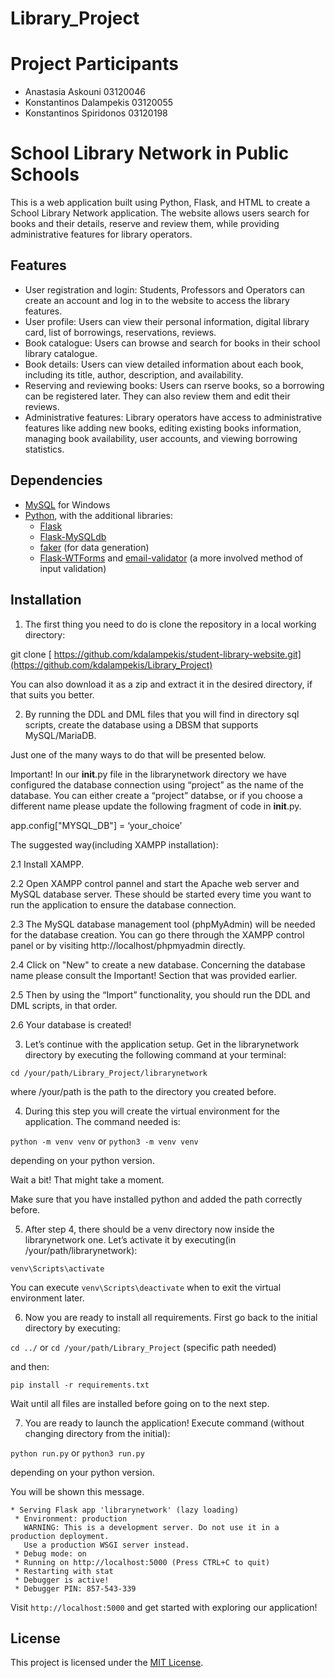 # Library_Project

# Project Participants
-	Anastasia Askouni 03120046
-	Konstantinos Dalampekis 03120055
-	Konstantinos Spiridonos 03120198

# School Library Network in Public Schools

This is a web application built using Python, Flask, and HTML to create a School Library Network application.
The website allows users search for books and their details, reserve and review them, while providing administrative features for library operators.

## Features

- User registration and login: Students, Professors and Operators can create an account and log in to the website to access the library features.
- User profile: Users can view their personal information, digital library card, list of borrowings, reservations, reviews.
- Book catalogue: Users can browse and search for books in their school library catalogue.
- Book details: Users can view detailed information about each book, including its title, author, description, and availability.
- Reserving and reviewing books: Users can rserve books, so a borrowing can be registered later. They can also review them and edit their reviews.
- Administrative features: Library operators have access to administrative features like adding new books, editing existing books information, managing book availability, user accounts, and viewing borrowing statistics.

## Dependencies

 - [MySQL](https://www.mysql.com/) for Windows
 - [Python](https://www.python.org/downloads/), with the additional libraries:
    - [Flask](https://flask.palletsprojects.com/en/2.0.x/)
    - [Flask-MySQLdb](https://flask-mysqldb.readthedocs.io/en/latest/)
    - [faker](https://faker.readthedocs.io/en/master/) (for data generation)
    - [Flask-WTForms](https://flask-wtf.readthedocs.io/en/1.0.x/) and [email-validator](https://pypi.org/project/email-validator/) (a more involved method of input validation)

## Installation

1. The first thing you need to do is clone the repository in a local working directory:

git clone [ https://github.com/kdalampekis/student-library-website.git](https://github.com/kdalampekis/Library_Project)

You can also download it as a zip and extract it in the desired directory, if that suits you better.

2. By running the DDL and DML files that you will find in directory sql scripts, create the database using a DBSM that supports MySQL/MariaDB.

Just one of the many ways to do that will be presented below.

Important! 
In our __init__.py file in the librarynetwork directory we have configured the database connection using “project” as the name of the database.
You can either create a “project” databse, or  if you choose a different name please update the following fragment of code in __init__.py.

app.config["MYSQL_DB"] = ‘your_choice’

The suggested way(including XAMPP installation):

  2.1	Install XAMPP.

  2.2	Open XAMPP control pannel and start the Apache web server and MySQL database server. These should be started every time you want to run the application to ensure the database connection.

  2.3	The MySQL database management tool (phpMyAdmin) will be needed for the database creation. You can go there through the XAMPP control panel or by visiting  http://localhost/phpmyadmin directly.

  2.4	Click on "New" to create a new database. Concerning the database name please consult the Important! Section that was provided earlier.

  2.5	Then by using the “Import” functionality, you should run the DDL and DML scripts, in that order.

  2.6	Your database is created!



3. Let’s continue with the application setup. Get in the librarynetwork directory by executing the following command at your terminal:

```cd /your/path/Library_Project/librarynetwork```

where /your/path is the path to the directory you created before.


4. During this step you will create the virtual environment for the application. The command needed is:

```python -m venv venv```	or	```python3 -m venv venv```	

depending on your python version.


Wait a bit! That might take a moment.

Make sure that you have installed python and added the path correctly before.

5. After step 4, there should be a venv directory now inside the librarynetwork one. Let’s activate it by executing(in /your/path/librarynetwork):

```venv\Scripts\activate```

You can execute ```venv\Scripts\deactivate``` when to exit the virtual environment later.

6. Now you are ready to install all requirements. First go back to the initial directory by executing:

```cd ../```		or 		```cd /your/path/Library_Project``` (specific path needed)

and then:

```pip install -r requirements.txt```

Wait until all files are installed before going on to the next step.

7. You are ready to launch the application! Execute command (without changing directory from the initial):

```python run.py```	or	```python3 run.py```

depending on your python version.

You will be shown this message. 
```
* Serving Flask app 'librarynetwork' (lazy loading)
 * Environment: production
   WARNING: This is a development server. Do not use it in a production deployment.
   Use a production WSGI server instead.
 * Debug mode: on
 * Running on http://localhost:5000 (Press CTRL+C to quit)
 * Restarting with stat
 * Debugger is active!
 * Debugger PIN: 857-543-339
```
Visit `http://localhost:5000` and get started with exploring our application!

## License

This project is licensed under the [MIT License](LICENSE).


